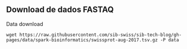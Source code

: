 ## Download de dados FASTAQ

Data download

```shell
wget https://raw.githubusercontent.com/sib-swiss/sib-tech-blog/gh-pages/data/spark-bioinformatics/swissprot-aug-2017.tsv.gz -P data
```

